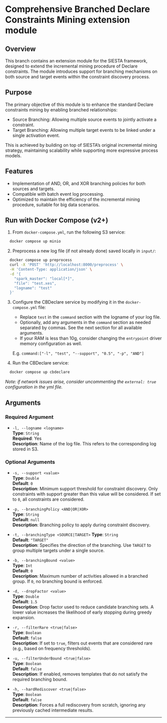 # Comprehensive Branched Declare Constraints Mining extension module  

## Overview

This branch contains an extension module for the SIESTA framework, designed to extend the incremental mining procedure of Declare constraints. The module introduces support for branching mechanisms on both source and target events within the constraint discovery process.

## Purpose

The primary objective of this module is to enhance the standard Declare constraints mining by enabling branched relationships:
- Source Branching: Allowing multiple source events to jointly activate a constraint.
- Target Branching: Allowing multiple target events to be linked under a single activation event.

This is achieved by building on top of SIESTA’s original incremental mining strategy, maintaining scalability while supporting more expressive process models.

## Features

- Implementation of AND, OR, and XOR branching policies for both sources and targets.
- Compatible with batch event log processing.
- Optimized to maintain the efficiency of the incremental mining procedure, suitable for big data scenarios.

## Run with Docker Compose (v2+)
1. From `docker-compose.yml`, run the following S3 service:
```bash
  docker compose up minio
```
2. Preprocess a new log file (if not already done) saved locally in `input/`:
```bash
  docker compose up preprocess
  curl -X 'POST' 'http://localhost:8000/preprocess' \
  -H 'Content-Type: application/json' \
  -d '{
    "spark_master": "local[*]",
    "file": "test.xes",
    "logname": "test"
  }'
```
3. Configure the CBDeclare service by modifying it in the `docker-compose.yml` file:
   - Replace `test` in the `command` section with the logname of your log file.
   - Optionally, add any arguments in the `command` section as needed separated by commas. See the next section for all available arguments.
   - If your RAM is less than 10g, consider changing the `entrypoint` driver memory configuration as well.
   
   E.g. `command:["-l", "test", "--support", "0.5", "-p", "AND"]`
5. Run the CBDeclare service:
```bash
  docker compose up cbdeclare
```

_Note: if network issues arise, consider uncommenting the `external: true` configuration in the yml file._


## Arguments
### Required Argument

- `-l, --logname <logname>`  
  **Type**: `String`  
  **Required**: Yes  
  **Description**: Name of the log file. This refers to the corresponding log stored in S3.

### Optional Arguments

- `-s, --support <value>`  
  **Type**: `Double`  
  **Default**: `0`  
  **Description**: Minimum support threshold for constraint discovery. Only constraints with support greater than this value will be considered. If set to `0`, all constraints are considered.

- `-p, --branchingPolicy <AND|OR|XOR>`  
  **Type**: `String`  
  **Default**: `null`  
  **Description**: Branching policy to apply during constraint discovery.

- `-t, --branchingType <SOURCE|TARGET>` 
  **Type**: `String`  
  **Default**: `"TARGET"`  
  **Description**: Specifies the direction of the branching. Use `TARGET` to group multiple targets under a single source.

- `-b, --branchingBound <value>`  
  **Type**: `Int`  
  **Default**: `0`  
  **Description**: Maximum number of activities allowed in a branched group. If `0`, no branching bound is enforced.

- `-d, --dropFactor <value>`  
  **Type**: `Double`  
  **Default**: `1.5`  
  **Description**: Drop factor used to reduce candidate branching sets. A lower value increases the likelihood of early stopping during greedy expansion.

- `-r, --filterRare <true|false>`  
  **Type**: `Boolean`  
  **Default**: `false`  
  **Description**: If set to `true`, filters out events that are considered rare (e.g., based on frequency thresholds).

- `-u, --filterUnderBound <true|false>`  
  **Type**: `Boolean`  
  **Default**: `false`  
  **Description**: If enabled, removes templates that do not satisfy the required branching bound.

- `-h, --hardRediscover <true|false>`  
  **Type**: `Boolean`  
  **Default**: `false`  
  **Description**: Forces a full rediscovery from scratch, ignoring any previously cached intermediate results.

---
